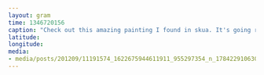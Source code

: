 ```yaml
---
layout: gram
time: 1346720156
caption: "Check out this amazing painting I found in skua. It's going right above my bed."
latitude: 
longitude: 
media:
- media/posts/201209/11191574_1622675944611911_955297354_n_17842291063000351.jpg
---
```


